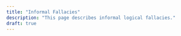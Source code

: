 ```yaml
---
title: "Informal Fallacies"
description: "This page describes informal logical fallacies."
draft: true
---
```

